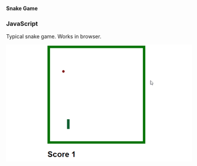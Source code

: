 <h4>Snake Game</h4>
<h3>JavaScript</h3>

<p>Typical snake game. Works in browser.</p>
<img src="./preview.gif">
